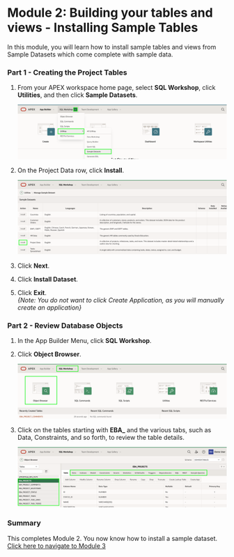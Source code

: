 # Module 2: Building your tables and views - Installing Sample Tables

In this module, you will learn how to install sample tables and views from Sample Datasets which come complete with sample data.

### **Part 1** - Creating the Project Tables

1.  From your APEX workspace home page, select **SQL Workshop**, click **Utilities**, and then click **Sample Datasets**.  

    ![](images/2/go-sample-ds.png)

2. On the Project Data row, click **Install**.

    ![](images/2/install-projects.png)

3. Click **Next**.
4. Click **Install Dataset**.
5. Click **Exit**.    
    *{Note: You do not want to click _Create Application_, as you will manually create an application}*

### **Part 2** - Review Database Objects

1. In the App Builder Menu, click **SQL Workshop**.
2. Click **Object Browser**.  

    ![](images/2/go-object-browser.png)

3. Click on the tables starting with **EBA_** and the various tabs, such as Data, Constraints, and so forth, to review the table details.  

    ![](images/2/review-tables.png)

### **Summary**

This completes Module 2. You now know how to install a sample dataset. [Click here to navigate to Module 3](3-create-app.md)
